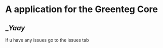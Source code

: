 # A application for the Greenteg Core
## ________________Yaay_______________
If u have any issues go to the issues tab

